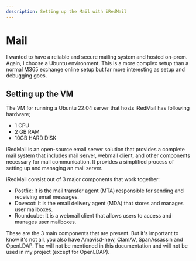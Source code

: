 ```yaml
---
description: Setting up the Mail with iRedMail
---
```


# Mail

I wanted to have a reliable and secure mailing system and hosted on-prem. Again, I choose a Ubuntu environment. This is a more complex setup than a normal M365 exchange online setup but far more interesting as setup and debugging goes.

## Setting up the VM

The VM for running a Ubuntu 22.04 server that hosts iRedMail has following hardware;

* 1 CPU
* 2 GB RAM
* 10GB HARD DISK

iRedMail is an open-source email server solution that provides a complete mail system that includes mail server, webmail client, and other components necessary for mail communication. It provides a simplified process of setting up and managing an mail server.

iRedMail consist out of 3 major components that work together:

* Postfix: It is the mail transfer agent (MTA) responsible for sending and receiving email messages.
* Dovecot: It is the email delivery agent (MDA) that stores and manages user mailboxes.
* Roundcube: It is a webmail client that allows users to access and manages user mailboxes.

These are the 3 main components that are present. But it's important to know it's not all, you also have Amavisd-new, ClamAV, SpanAssassin and OpenLDAP. The will not be mentioned in this documentation and will not be used in my project (except for OpenLDAP).
